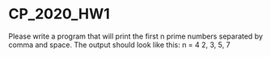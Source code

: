 # CP_2020_HW1

Please write a program that will print the first n prime numbers separated by comma and space. The output should look like this:
n = 4
2, 3, 5, 7